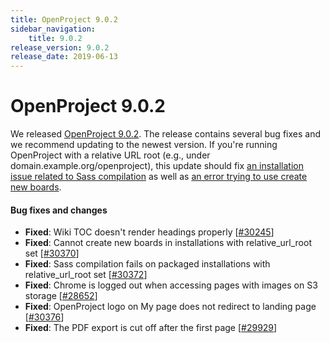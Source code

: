 ```yaml
---
title: OpenProject 9.0.2
sidebar_navigation:
    title: 9.0.2
release_version: 9.0.2
release_date: 2019-06-13
---
```


# OpenProject 9.0.2

We released [OpenProject 9.0.2](https://community.openproject.org/versions/1359).
The release contains several bug fixes and we recommend updating to the newest version. If you're running OpenProject with a relative URL root (e.g., under domain.example.org/openproject), this update should fix [an installation issue related to Sass compilation](https://community.openproject.org/wp/30372) as well as [an error trying to use create new boards](https://community.openproject.org/wp/30370).



#### Bug fixes and changes

- **Fixed**: Wiki TOC doesn't render headings properly [[#30245](https://community.openproject.org/wp/30245)]
- **Fixed**: Cannot create new boards in installations with relative_url_root set [[#30370](https://community.openproject.org/wp/30370)]
- **Fixed**: Sass compilation fails on packaged installations with relative_url_root set [[#30372](https://community.openproject.org/wp/30372)]
- **Fixed**: Chrome is logged out when accessing pages with images on S3 storage [[#28652](https://community.openproject.org/wp/28652)]
- **Fixed**: OpenProject logo on My page does not redirect to landing page [[#30376](https://community.openproject.org/wp/30376)]
- **Fixed**: The PDF export is cut off after the first page [[#29929](https://community.openproject.org/wp/29929)]


